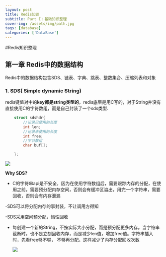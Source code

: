 ```yaml
---
layout: post
title: Redis知识
subtitle: Part I：基础知识整理
cover-img: /assets/img/path.jpg
tags: [database]
categories: ['DataBase']
---
```


#Redis知识整理


## 第一章 Redis中的数据结构


Redis中的数据结构包含SDS、链表、字典、跳表、整数集合、压缩列表和对象


### 1. SDS( Simple dynamic String)

redis键值对中的**key都是string类型的**，redis底层是用C写的，对于String并没有直接使用C的字符数组，而是自己封装了一个sds类型.

```c
    struct sdshdr{
        //记录已使用的长度
        int len;
        //记录未使用的长度
        int free;
        //字节数组
        char buf[];

    };

```
![](https://images2018.cnblogs.com/blog/1120165/201805/1120165-20180528075607627-218845583.png)

**Why SDS?**


  - C的字符串api是不安全，因为在使用字符数组后，需要跟踪内存的分配，在使用之前，需要预分配内存空间，否则会有缓冲区溢出，用完一个字符串，需要回收，否则会有内存泄漏
    
    
  -SDS可以将分配内存的事封装，不让调用方得知
    
    
  -SDS采用空间预分配，惰性回收
    
   - 每创建一个新的String，不按实际大小分配，而是预分配更多内存。当字符串截断时，也不是立刻回收内存，而是减少len值，增加free值。字符串插入时，先看free够不够，
      不够再分配。这样减少了内存分配回收次数
      
      ![](https://camo.githubusercontent.com/a15b46e08382dc66e8c46aa9d5a5ac8f9cc20b60/68747470733a2f2f696d672d626c6f672e6373646e2e6e65742f3230313730383136313431373230393039)



